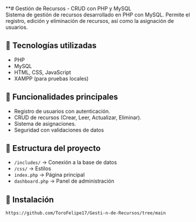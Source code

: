 **# Gestión de Recursos - CRUD con PHP y MySQL  
Sistema de gestión de recursos desarrollado en PHP con MySQL. Permite el registro, edición y eliminación de recursos, así como la asignación de usuarios.

## 🔹 Tecnologías utilizadas
- PHP
- MySQL
- HTML, CSS, JavaScript
- XAMPP (para pruebas locales)

## 📌 Funcionalidades principales
- Registro de usuarios con autenticación.
- CRUD de recursos (Crear, Leer, Actualizar, Eliminar).
- Sistema de asignaciones.
- Seguridad con validaciones de datos

## 📂 Estructura del proyecto  
- `/includes/` → Conexión a la base de datos  
- `/css/` → Estilos  
- `index.php` → Página principal  
- `dashboard.php` → Panel de administración  

## 🔧 Instalación    
   ```bash
https://github.com/ToroFelipe17/Gesti-n-de-Recursos/tree/main
